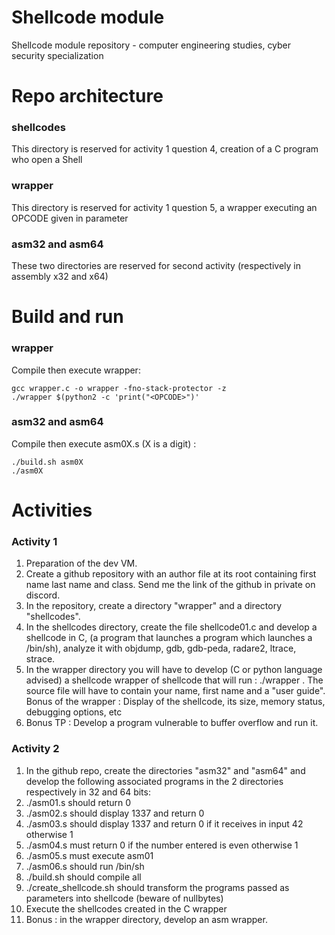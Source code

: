# Shellcode module
Shellcode module repository - computer engineering studies, cyber security specialization

# Repo architecture
### shellcodes
This directory is reserved for activity 1 question 4, creation of a C program who open a Shell 
### wrapper
This directory is reserved for activity 1 question 5, a wrapper executing an OPCODE given in parameter
     
### asm32 and asm64
These two directories are reserved for second activity (respectively in assembly x32 and x64) 

# Build and run
### wrapper
Compile then execute wrapper:
```console
gcc wrapper.c -o wrapper -fno-stack-protector -z
./wrapper $(python2 -c 'print("<OPCODE>")'
```
### asm32 and asm64
Compile then execute asm0X.s (X is a digit) : 
```console
./build.sh asm0X
./asm0X
```
# Activities
### Activity 1
1. Preparation of the dev VM.
2. Create a github repository with an author file at its root containing first name last name and class.
Send me the link of the github in private on discord.
3. In the repository, create a directory "wrapper" and a directory "shellcodes".
4. In the shellcodes directory, create the file shellcode01.c and develop a shellcode in C, (a program that launches a
program which launches a /bin/sh), analyze it with objdump, gdb, gdb-peda, radare2, ltrace, strace.
5. In the wrapper directory you will have to develop (C or python language advised) a shellcode wrapper
of shellcode that will run : ./wrapper <shellcode>.
The source file will have to contain your name, first name and a "user guide".
Bonus of the wrapper : Display of the shellcode, its size, memory status, debugging options, etc
6. Bonus TP : Develop a program vulnerable to buffer overflow and run it.

### Activity 2
1. In the github repo, create the directories "asm32" and "asm64" and develop the following associated programs in the 2 directories respectively in 32 and 64 bits:
2. ./asm01.s should return 0
3. ./asm02.s should display 1337 and return 0
4. ./asm03.s should display 1337 and return 0 if it receives in input 42 otherwise 1
5. ./asm04.s must return 0 if the number entered is even otherwise 1
6. ./asm05.s must execute asm01
7. ./asm06.s should run /bin/sh
8. ./build.sh should compile all
9. ./create_shellcode.sh should transform the programs passed as parameters into
shellcode (beware of nullbytes)
10. Execute the shellcodes created in the C wrapper
11. Bonus : in the wrapper directory, develop an asm wrapper.
